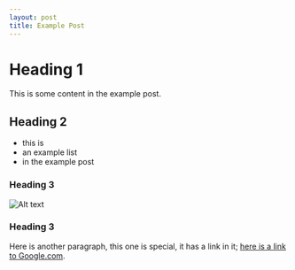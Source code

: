```yaml
---
layout: post
title: Example Post
---
```


# Heading 1

This is some content in the example post.

## Heading 2

* this is
* an example list
* in the example post

### Heading 3

![Alt text](http://www.trentu.ca/durham/sites/default/files/HR%20Certificate%20Stock%20Durham.jpg)

### Heading 3
Here is another paragraph, this one is special, it has a link in it; [here is a link to Google.com](http://www.google.com).
